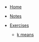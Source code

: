 <!-- docs/_sidebar.md -->
* [Home](README.md)
* [Notes](/notes/)
* [Exercises](/exercises/)

  * [k means](/exercises/kmeans/123.md)


